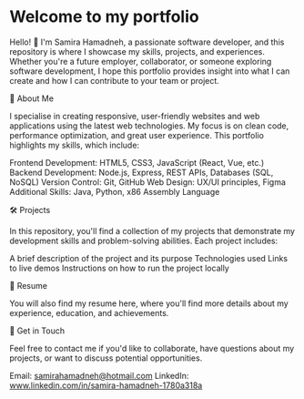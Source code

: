 # Welcome to my portfolio

Hello! 👋 I'm Samira Hamadneh, a passionate software developer, and this repository is where I showcase my skills, projects, and experiences. Whether you're a future employer, collaborator, or someone exploring software development, I hope this portfolio provides insight into what I can create and how I can contribute to your team or project.

🚀 About Me

I specialise in creating responsive, user-friendly websites and web applications using the latest web technologies. My focus is on clean code, performance optimization, and great user experience. This portfolio highlights my skills, which include:

Frontend Development: HTML5, CSS3, JavaScript (React, Vue, etc.)
Backend Development: Node.js, Express, REST APIs, Databases (SQL, NoSQL)
Version Control: Git, GitHub
Web Design: UX/UI principles, Figma
Additional Skills: Java, Python, x86 Assembly Language

🛠 Projects

In this repository, you'll find a collection of my projects that demonstrate my development skills and problem-solving abilities. Each project includes:

A brief description of the project and its purpose
Technologies used
Links to live demos
Instructions on how to run the project locally

📄 Resume

You will also find my resume here, where you'll find more details about my experience, education, and achievements.

💬 Get in Touch

Feel free to contact me if you'd like to collaborate, have questions about my projects, or want to discuss potential opportunities.

Email: samirahamadneh@hotmail.com
LinkedIn: www.linkedin.com/in/samira-hamadneh-1780a318a
